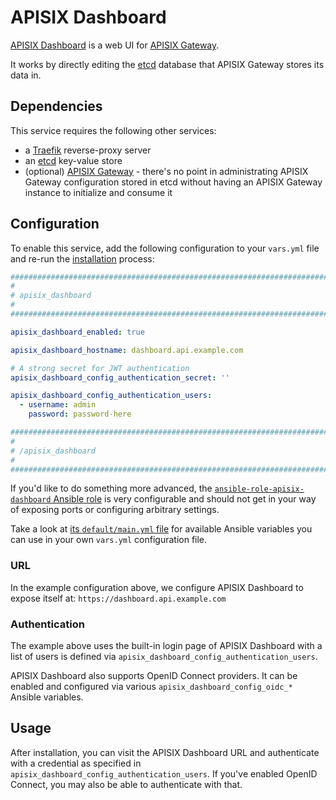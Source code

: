 # APISIX Dashboard

[APISIX Dashboard](https://apisix.apache.org/docs/dashboard/USER_GUIDE/) is a web UI for [APISIX Gateway](./apisix-gateway.md).

It works by directly editing the [etcd](./etcd.md) database that APISIX Gateway stores its data in.


## Dependencies

This service requires the following other services:

- a [Traefik](traefik.md) reverse-proxy server
- an [etcd](etcd.md) key-value store
- (optional) [APISIX Gateway](./apisix-gateway.md) - there's no point in administrating APISIX Gateway configuration stored in etcd without having an APISIX Gateway instance to initialize and consume it


## Configuration

To enable this service, add the following configuration to your `vars.yml` file and re-run the [installation](../installing.md) process:

```yaml
########################################################################
#                                                                      #
# apisix_dashboard                                                     #
#                                                                      #
########################################################################

apisix_dashboard_enabled: true

apisix_dashboard_hostname: dashboard.api.example.com

# A strong secret for JWT authentication
apisix_dashboard_config_authentication_secret: ''

apisix_dashboard_config_authentication_users:
  - username: admin
    password: password-here

########################################################################
#                                                                      #
# /apisix_dashboard                                                    #
#                                                                      #
########################################################################
```

If you'd like to do something more advanced, the [`ansible-role-apisix-dashboard` Ansible role](https://github.com/mother-of-all-self-hosting/ansible-role-apisix-dashboard) is very configurable and should not get in your way of exposing ports or configuring arbitrary settings.

Take a look at [its `default/main.yml` file](https://github.com/mother-of-all-self-hosting/ansible-role-apisix-dashboard/blob/main/defaults/main.yml) for available Ansible variables you can use in your own `vars.yml` configuration file.

### URL

In the example configuration above, we configure APISIX Dashboard to expose itself at: `https://dashboard.api.example.com`

### Authentication

The example above uses the built-in login page of APISIX Dashboard with a list of users is defined via `apisix_dashboard_config_authentication_users`.

APISIX Dashboard also supports OpenID Connect providers. It can be enabled and configured via various `apisix_dashboard_config_oidc_*` Ansible variables.


## Usage

After installation, you can visit the APISIX Dashboard URL and authenticate with a credential as specified in `apisix_dashboard_config_authentication_users`. If you've enabled OpenID Connect, you may also be able to authenticate with that.
